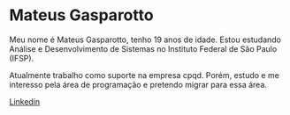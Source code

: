 # Mateus Gasparotto

Meu nome é Mateus Gasparotto, tenho 19 anos de idade. Estou estudando Análise e Desenvolvimento de Sistemas no Instituto Federal de São Paulo (IFSP).

Atualmente trabalho como suporte na empresa cpqd. Porém, estudo e me interesso pela área de programação e pretendo migrar para essa área.

[Linkedin](https://www.linkedin.com/in/mateus-gasparotto/)
